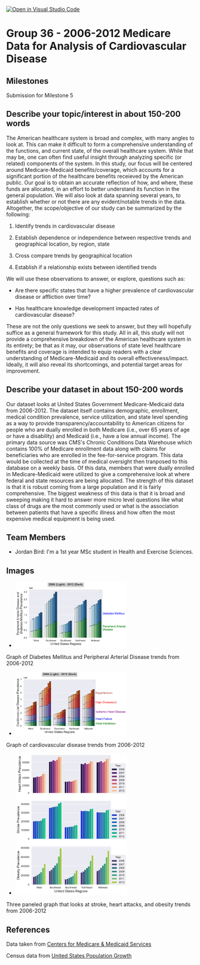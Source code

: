 [![Open in Visual Studio Code](https://classroom.github.com/assets/open-in-vscode-f059dc9a6f8d3a56e377f745f24479a46679e63a5d9fe6f495e02850cd0d8118.svg)](https://classroom.github.com/online_ide?assignment_repo_id=5860014&assignment_repo_type=AssignmentRepo)
# Group 36 - 2006-2012 Medicare Data for Analysis of Cardiovascular Disease

## Milestones

Submission for Milestone 5

## Describe your topic/interest in about 150-200 words

The American healthcare system is broad and complex, with many angles to look at. This can make it difficult to form a comprehensive understanding of the functions, and current state, of the overall healthcare system. While that may be, one can often find useful insight through analyzing specific (or related) components of the system. In this study, our focus will be centered around Medicare-Medicaid benefits/coverage, which accounts for a significant portion of the healthcare benefits receieved by the American public. Our goal is to obtain an accurate reflection of how, and where, these funds are allocated, in an effort to better understand its function in the general population. We will also look at data spanning several years, to establish whether or not there are any evident/notable trends in the data. Altogether, the scope/objective of our study can be summarized by the following:

1. Identify trends in cardiovascular disease

2. Establish dependence or independence between respective trends and geographical location, by region, state

4. Cross compare trends by geographical location 

5. Establish if a relationship exists between identified trends

We will use these observations to answer, or explore, questions such as:

- Are there specific states that have a higher prevalence of cardiovascular disease or affliction over time?

- Has healthcare knowledge development impacted rates of cardiovascular disease?

These are not the only questions we seek to answer, but they will hopefully suffice as a general framework for this study. All in all, this study will not provide a comprehensive breakdown of the American healthcare system in its entirety; be that as it may, our observations of state level healthcare benefits and coverage is intended to equip readers with a clear understanding of Medicare-Medicaid and its overall effectiveness/impact. Ideally, it will also reveal its shortcomings, and potential target areas for improvement. 

## Describe your dataset in about 150-200 words

Our dataset looks at United States Government Medicare-Medicaid data from 2006-2012. The dataset itself contains demographic, enrollment, medical condition prevalence, service utilization, and state level spending as a way to provide transparency/accountability to American citizens for people who are dually enrolled in both Medicare (i.e., over 65 years of age or have a disability) and Medicaid (i.e., have a low annual income). The primary data source was CMS's Chronic Conditions Data Warehouse which contains 100% of Medicare enrollment data along with claims for beneficiaries who are enrolled in the fee-for-service program. This data would be collected at the time of medical oversight then tranposed to this database on a weekly basis. Of this data, members that were dually enrolled in Medicare-Medicaid were utilized to give a comprehensive look at where federal and state resources are being allocated. The strength of this dataset is that it is robust coming from a large population and it is fairly comprehensive. The biggest weakness of this data is that it is broad and sweeping making it hard to answer more micro level questions like what class of drugs are the most commonly used or what is the association between patients that have a specific illness and how often the most expensive medical equipment is being used.


## Team Members

- Jordan Bird: I'm a 1st year MSc student in Health and Exercise Sciences.

## Images
- <img src ="images/DM_PAD_Trends.pdf" width="300px">
Graph of Diabetes Mellitus and Peripheral Arterial Disease trends from 2006-2012

- <img src ="images/Cardiovascular_Trends.pdf" width="300px">
Graph of cardiovascular disease trends from 2006-2012

- <img src ="images/Stroke_HA_OBES_trends.pdf" width="300px">
Three paneled graph that looks at stroke, heart attacks, and obesity trends from 2006-2012

## References

Data taken from [Centers for Medicare & Medicaid Services](https://www.cms.gov/Research-Statistics-Data-and-Systems/Downloadable-Public-Use-Files/MMLEADS)

Census data from [United States Population Growth](https://www.census.gov/popclock/data_tables.php?component=growth)